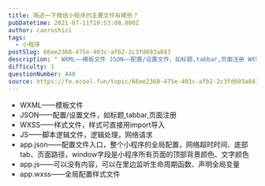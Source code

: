 ```yaml
---
title: 简述一下微信小程序的主要文件有哪些？
pubDatetime: 2021-07-11T10:53:08.000Z
author: caorushizi
tags:
  - 小程序
postSlug: 66ee2368-475e-403c-afb2-2c3fd693a843
description: " WXML——模板文件 JSON——配置/设置文件，如标题,tabbar,页面注册 WXSS——样式文件，样式可直接用import导入 JS——脚本逻辑文件，逻辑处理，网络请求 app.json——配置文件入口，整个小程序的全局配置，网络超时时间、底部tab、页面路径，window字段是小程序所有页面的顶部背景颜色、文字颜色 app.js——可以没有内容，可以在里边监听生命周期函数、声明全局变量 "
difficulty: 1
questionNumber: 448
source: https://fe.ecool.fun/topic/66ee2368-475e-403c-afb2-2c3fd693a843
---
```


- WXML——模板文件
- JSON——配置/设置文件，如标题,tabbar,页面注册
- WXSS——样式文件，样式可直接用import导入
- JS——脚本逻辑文件，逻辑处理，网络请求
- app.json——配置文件入口，整个小程序的全局配置，网络超时时间、底部tab、页面路径，window字段是小程序所有页面的顶部背景颜色、文字颜色
- app.js——可以没有内容，可以在里边监听生命周期函数、声明全局变量
- app.wxss——全局配置样式文件
